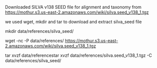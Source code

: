 Downloaded SILVA v138 SEED file for alignment and taxonomy from 
https://mothur.s3.us-east-2.amazonaws.com/wiki/silva.seed_v138_1.tgz

we used wget, mkdir and tar to download and extract silva_seed file

mkdir data/references/silva_seed/

wget -nc -P data/references/ 
https://mothur.s3.us-east-2.amazonaws.com/wiki/silva.seed_v138_1.tgz

tar xvzf data/referencestar xvzf data/references/silva.seed_v138_1.tgz -C 
data/references/silva_seed/
